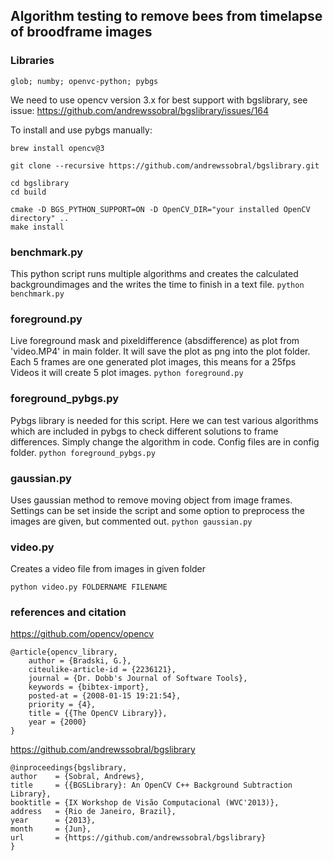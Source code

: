 ## Algorithm testing to remove bees from timelapse of broodframe images ##

### Libraries ###
`glob; numby; openvc-python; pybgs`

We need to use opencv version 3.x for best support with bgslibrary, see issue: https://github.com/andrewssobral/bgslibrary/issues/164

To install and use pybgs manually:

`brew install opencv@3`

```
git clone --recursive https://github.com/andrewssobral/bgslibrary.git

cd bgslibrary
cd build

cmake -D BGS_PYTHON_SUPPORT=ON -D OpenCV_DIR="your installed OpenCV directory" ..
make install
```

### benchmark.py  ###

This python script runs multiple algorithms and creates the calculated backgroundimages and the writes the time to finish in a text file.
`python benchmark.py`

### foreground.py  ###

Live foreground mask and pixeldifference (absdifference) as plot from 'video.MP4' in main folder. It will save the plot as png into the plot folder. Each 5 frames are one generated plot images, this means for a 25fps Videos it will create 5 plot images.
`python foreground.py`

### foreground_pybgs.py  ###

Pybgs library is needed for this script. Here we can test various algorithms which are included in pybgs to check different solutions to frame differences. Simply change the algorithm in code. Config files are in config folder.
`python foreground_pybgs.py`

### gaussian.py  ###

Uses gaussian method to remove moving object from image frames. Settings can be set inside the script and some option to preprocess the images are given, but commented out. 
`python gaussian.py`

### video.py ###

Creates a video file from images in given folder

`python video.py FOLDERNAME FILENAME`

### references and citation ###

https://github.com/opencv/opencv
```
@article{opencv_library,
    author = {Bradski, G.},
    citeulike-article-id = {2236121},
    journal = {Dr. Dobb's Journal of Software Tools},
    keywords = {bibtex-import},
    posted-at = {2008-01-15 19:21:54},
    priority = {4},
    title = {{The OpenCV Library}},
    year = {2000}
}
```

https://github.com/andrewssobral/bgslibrary
```
@inproceedings{bgslibrary,
author    = {Sobral, Andrews},
title     = {{BGSLibrary}: An OpenCV C++ Background Subtraction Library},
booktitle = {IX Workshop de Visão Computacional (WVC'2013)},
address   = {Rio de Janeiro, Brazil},
year      = {2013},
month     = {Jun},
url       = {https://github.com/andrewssobral/bgslibrary}
}
```
